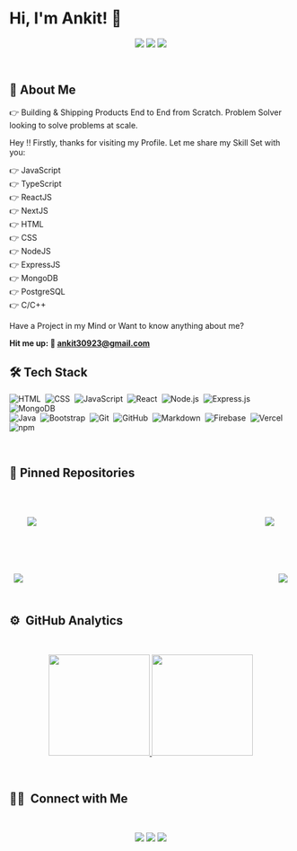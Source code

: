 # Hi, I'm Ankit! 👋 <br>

<p align="center">
<a href="https://www.linkedin.com/in/ankitguptacusat/"><img src="https://img.shields.io/badge/Ankit%20Kumar-0077B5?style=flat&logo=Linkedin&logoColor=white"/></a>
<a href="mailto:ankit30923@gmail.com"><img src="https://img.shields.io/badge/-ankit30923@gmail.com-D14836?style=flat&logo=Gmail&logoColor=white"/></a>
<a href="https://x.com/lazygupta_"><img src="https://img.shields.io/twitter/url?color=White&label=Ankit%20Kumar&style=social&url=https%3A%2F%2Ftwitter.com%2FAnkitK"/></a>

</p>

<br>

  
## 🚀 About Me
👉 Building & Shipping Products End to End from Scratch. Problem Solver looking to solve problems at scale. 

Hey !! Firstly, thanks for visiting my Profile. Let me share my Skill Set with you:

👉 JavaScript  <br>
👉 TypeScript  <br>
👉 ReactJS <br>
👉 NextJS  <br>
👉 HTML <br>
👉 CSS <br>
👉 NodeJS <br>
👉 ExpressJS <br>
👉 MongoDB <br>
👉 PostgreSQL <br>
👉 C/C++ <br>

Have a Project in my Mind or Want to know anything about me?

<strong> Hit me up: 📧 ankit30923@gmail.com </strong>

  
## 🛠 Tech Stack
![HTML](https://img.shields.io/badge/-HTML-05122A?style=flat&logo=HTML5)&nbsp;
![CSS](https://img.shields.io/badge/-CSS-05122A?style=flat&logo=CSS3&logoColor=1572B6)&nbsp;
![JavaScript](https://img.shields.io/badge/-JavaScript-05122A?style=flat&logo=javascript)&nbsp;
![React](https://img.shields.io/badge/-React-05122A?style=flat&logo=react)&nbsp;
![Node.js](https://img.shields.io/badge/-Node.js-05122A?style=flat&logo=node.js)&nbsp;
![Express.js](https://img.shields.io/badge/-Express-05122A?style=flat&logo=express.js)&nbsp;
![MongoDB](https://img.shields.io/badge/-MongoDB-05122A?style=flat&logo=mongodb)\
![Java](https://img.shields.io/badge/-Java-05122A?style=flat&logo=Java&logoColor=FFA518)&nbsp;
![Bootstrap](https://img.shields.io/badge/-Bootstrap-05122A?style=flat&logo=bootstrap&logoColor=563D7C)&nbsp;
![Git](https://img.shields.io/badge/-Git-05122A?style=flat&logo=git)&nbsp;
![GitHub](https://img.shields.io/badge/-GitHub-05122A?style=flat&logo=github)&nbsp;
![Markdown](https://img.shields.io/badge/-Markdown-05122A?style=flat&logo=markdown)&nbsp;
![Firebase](https://img.shields.io/badge/-Firebase-05122A?style=flat&logo=Firebase)&nbsp;
![Vercel](https://img.shields.io/badge/-Vercel-05122A?style=flat&logo=vercel)&nbsp;
<img alt="npm" src="https://img.shields.io/badge/-NPM-05122A?style=flat&logo=npm&logoColor=white" />

<br>

## 📌 Pinned Repositories

<br>

<a href="https://github.com/lazygupta/TellUs-A-Social-Indulge">
  <img align="center" style="margin:2rem" src="https://github-readme-stats.vercel.app/api/pin/?username=lazygupta&repo=TellUs-A-Social-Indulge&title_color=ffffff&text_color=c9cacc&icon_color=4AB197&theme=algolia" />
</a>


<a href="https://github.com/lazygupta/Face-Attendance">
  <img align="right" style="margin:2rem" src="https://github-readme-stats.vercel.app/api/pin/?username=lazygupta&repo=Face-Attendance&title_color=ffffff&text_color=c9cacc&icon_color=4AB197&theme=algolia" />
</a>

&nbsp;

<a href="https://github.com/lazygupta/Spectra">
  <img align="center" style="margin:0.5rem" src="https://github-readme-stats.vercel.app/api/pin/?username=lazygupta&repo=Spectra&title_color=ffffff&text_color=c9cacc&icon_color=4AB197&theme=algolia" />
</a>

<a href="https://github.com/lazygupta/Railway-Reservation">
  <img align="right" style="margin:0.5rem" src="https://github-readme-stats.vercel.app/api/pin/?username=lazygupta&repo=Railway-Reservation&title_color=ffffff&text_color=c9cacc&icon_color=4AB197&theme=algolia" />
</a> 

<br>
<br>


## ⚙️ &nbsp;GitHub Analytics
<br>

<p align="center">
<a href="https://github.com/lazygupta">
  <img height="180em" src="https://github-readme-stats-eight-theta.vercel.app/api?username=lazygupta&show_icons=true&theme=algolia&include_all_commits=true&count_private=true"/> 
  <img height="180em" src="https://github-readme-stats-eight-theta.vercel.app/api/top-langs/?username=lazygupta&layout=compact&langs_count=8&theme=algolia"/>
</a>
</p>
<br>

## 🤝🏻 &nbsp;Connect with Me

<br>

<p align="center">
<a href="https://www.linkedin.com/in/ankitguptacusat"><img src="https://img.shields.io/badge/-Ankit%20Kumar-0077B5?style=flat&logo=Linkedin&logoColor=white"/></a>
<a href="mailto:ankit30923@gmail.com"><img src="https://img.shields.io/badge/-ankit30923@gmail.com-D14836?style=flat&logo=Gmail&logoColor=white"/></a>
<a href="https://x.com/lazygupta_"><img src="https://img.shields.io/twitter/url?color=White&label=Ankit%20Kumar&style=social&url=https%3A%2F%2Ftwitter.com%2FAnkitK"/></a>

</p>

<br>
